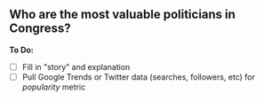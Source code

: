 ## Who are the most valuable politicians in Congress?

**To Do:**
- [ ] Fill in "story" and explanation
- [ ] Pull Google Trends or Twitter data (searches, followers, etc) for *popularity* metric
